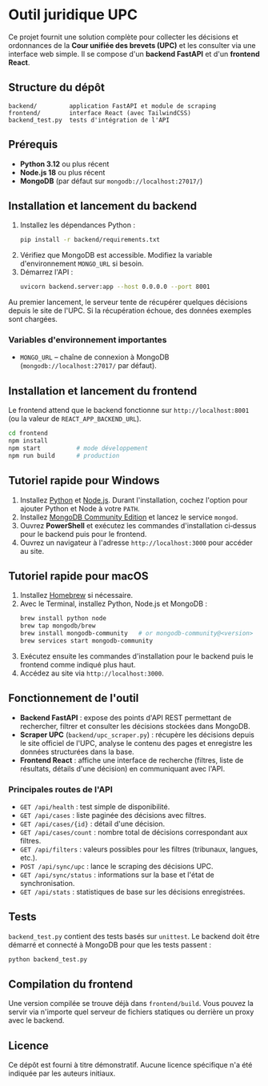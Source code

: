 # Outil juridique UPC

Ce projet fournit une solution complète pour collecter les décisions et ordonnances de la **Cour unifiée des brevets (UPC)** et les consulter via une interface web simple. Il se compose d'un **backend FastAPI** et d'un **frontend React**.

## Structure du dépôt
```
backend/         application FastAPI et module de scraping
frontend/        interface React (avec TailwindCSS)
backend_test.py  tests d'intégration de l'API
```

## Prérequis
- **Python 3.12** ou plus récent
- **Node.js 18** ou plus récent
- **MongoDB** (par défaut sur `mongodb://localhost:27017/`)

## Installation et lancement du backend
1. Installez les dépendances Python :
   ```bash
   pip install -r backend/requirements.txt
   ```
2. Vérifiez que MongoDB est accessible. Modifiez la variable d'environnement `MONGO_URL` si besoin.
3. Démarrez l'API :
   ```bash
   uvicorn backend.server:app --host 0.0.0.0 --port 8001
   ```
Au premier lancement, le serveur tente de récupérer quelques décisions depuis le site de l'UPC. Si la récupération échoue, des données exemples sont chargées.

### Variables d'environnement importantes
- `MONGO_URL` – chaîne de connexion à MongoDB (`mongodb://localhost:27017/` par défaut).

## Installation et lancement du frontend
Le frontend attend que le backend fonctionne sur `http://localhost:8001` (ou la valeur de `REACT_APP_BACKEND_URL`).

```bash
cd frontend
npm install
npm start          # mode développement
npm run build      # production
```

## Tutoriel rapide pour Windows
1. Installez [Python](https://www.python.org/downloads/windows/) et [Node.js](https://nodejs.org/). Durant l'installation, cochez l'option pour ajouter Python et Node à votre `PATH`.
2. Installez [MongoDB Community Edition](https://www.mongodb.com/try/download/community) et lancez le service `mongod`.
3. Ouvrez **PowerShell** et exécutez les commandes d'installation ci‑dessus pour le backend puis pour le frontend.
4. Ouvrez un navigateur à l'adresse `http://localhost:3000` pour accéder au site.

## Tutoriel rapide pour macOS
1. Installez [Homebrew](https://brew.sh/) si nécessaire.
2. Avec le Terminal, installez Python, Node.js et MongoDB :
   ```bash
   brew install python node
   brew tap mongodb/brew
   brew install mongodb-community   # or mongodb-community@<version>
   brew services start mongodb-community
   ```
3. Exécutez ensuite les commandes d'installation pour le backend puis le frontend comme indiqué plus haut.
4. Accédez au site via `http://localhost:3000`.

## Fonctionnement de l'outil
- **Backend FastAPI** : expose des points d'API REST permettant de rechercher, filtrer et consulter les décisions stockées dans MongoDB.
- **Scraper UPC** (`backend/upc_scraper.py`) : récupère les décisions depuis le site officiel de l'UPC, analyse le contenu des pages et enregistre les données structurées dans la base.
- **Frontend React** : affiche une interface de recherche (filtres, liste de résultats, détails d'une décision) en communiquant avec l'API.

### Principales routes de l'API
- `GET /api/health` : test simple de disponibilité.
- `GET /api/cases` : liste paginée des décisions avec filtres.
- `GET /api/cases/{id}` : détail d'une décision.
- `GET /api/cases/count` : nombre total de décisions correspondant aux filtres.
- `GET /api/filters` : valeurs possibles pour les filtres (tribunaux, langues, etc.).
- `POST /api/sync/upc` : lance le scraping des décisions UPC.
- `GET /api/sync/status` : informations sur la base et l'état de synchronisation.
- `GET /api/stats` : statistiques de base sur les décisions enregistrées.

## Tests
`backend_test.py` contient des tests basés sur `unittest`. Le backend doit être démarré et connecté à MongoDB pour que les tests passent :
```bash
python backend_test.py
```

## Compilation du frontend
Une version compilée se trouve déjà dans `frontend/build`. Vous pouvez la servir via n'importe quel serveur de fichiers statiques ou derrière un proxy avec le backend.

## Licence
Ce dépôt est fourni à titre démonstratif. Aucune licence spécifique n'a été indiquée par les auteurs initiaux.
